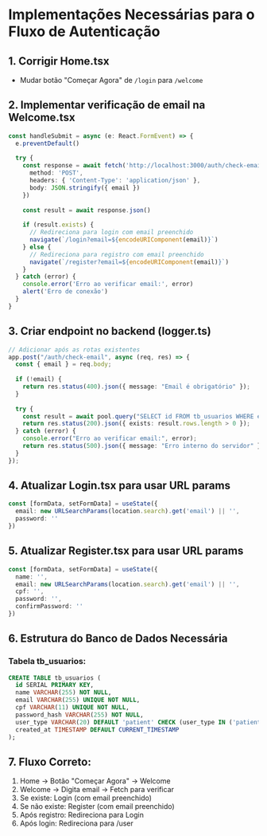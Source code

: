 # Implementações Necessárias para o Fluxo de Autenticação

## 1. Corrigir Home.tsx
- Mudar botão "Começar Agora" de `/login` para `/welcome`

## 2. Implementar verificação de email na Welcome.tsx
```typescript
const handleSubmit = async (e: React.FormEvent) => {
  e.preventDefault()
  
  try {
    const response = await fetch('http://localhost:3000/auth/check-email', {
      method: 'POST',
      headers: { 'Content-Type': 'application/json' },
      body: JSON.stringify({ email })
    })
    
    const result = await response.json()
    
    if (result.exists) {
      // Redireciona para login com email preenchido
      navigate(`/login?email=${encodeURIComponent(email)}`)
    } else {
      // Redireciona para registro com email preenchido
      navigate(`/register?email=${encodeURIComponent(email)}`)
    }
  } catch (error) {
    console.error('Erro ao verificar email:', error)
    alert('Erro de conexão')
  }
}
```

## 3. Criar endpoint no backend (logger.ts)
```typescript
// Adicionar após as rotas existentes
app.post("/auth/check-email", async (req, res) => {
  const { email } = req.body;
  
  if (!email) {
    return res.status(400).json({ message: "Email é obrigatório" });
  }
  
  try {
    const result = await pool.query("SELECT id FROM tb_usuarios WHERE email = $1", [email]);
    return res.status(200).json({ exists: result.rows.length > 0 });
  } catch (error) {
    console.error("Erro ao verificar email:", error);
    return res.status(500).json({ message: "Erro interno do servidor" });
  }
});
```

## 4. Atualizar Login.tsx para usar URL params
```typescript
const [formData, setFormData] = useState({
  email: new URLSearchParams(location.search).get('email') || '',
  password: ''
})
```

## 5. Atualizar Register.tsx para usar URL params
```typescript
const [formData, setFormData] = useState({
  name: '',
  email: new URLSearchParams(location.search).get('email') || '',
  cpf: '',
  password: '',
  confirmPassword: ''
})
```

## 6. Estrutura do Banco de Dados Necessária

### Tabela tb_usuarios:
```sql
CREATE TABLE tb_usuarios (
  id SERIAL PRIMARY KEY,
  name VARCHAR(255) NOT NULL,
  email VARCHAR(255) UNIQUE NOT NULL,
  cpf VARCHAR(11) UNIQUE NOT NULL,
  password_hash VARCHAR(255) NOT NULL,
  user_type VARCHAR(20) DEFAULT 'patient' CHECK (user_type IN ('patient', 'doctor', 'admin')),
  created_at TIMESTAMP DEFAULT CURRENT_TIMESTAMP
);
```

## 7. Fluxo Correto:
1. Home → Botão "Começar Agora" → Welcome
2. Welcome → Digita email → Fetch para verificar
3. Se existe: Login (com email preenchido)
4. Se não existe: Register (com email preenchido)
5. Após registro: Redireciona para Login
6. Após login: Redireciona para /user